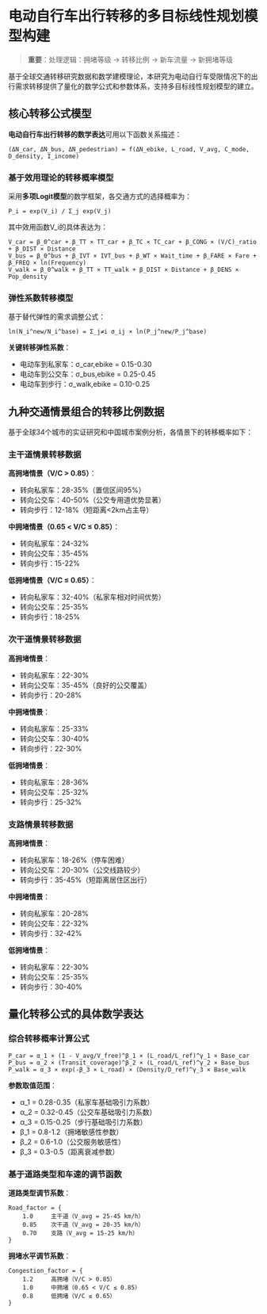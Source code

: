 # 电动自行车出行转移的多目标线性规划模型构建

> **重要**：处理逻辑：拥堵等级 → 转移比例 → 新车流量 → 新拥堵等级

基于全球交通转移研究数据和数学建模理论，本研究为电动自行车受限情况下的出行需求转移提供了量化的数学公式和参数体系，支持多目标线性规划模型的建立。

## 核心转移公式模型

**电动自行车出行转移的数学表达**可用以下函数关系描述：

```
(ΔN_car, ΔN_bus, ΔN_pedestrian) = f(ΔN_ebike, L_road, V_avg, C_mode, D_density, I_income)
```

### 基于效用理论的转移概率模型

采用**多项Logit模型**的数学框架，各交通方式的选择概率为：

```
P_i = exp(V_i) / Σ_j exp(V_j)
```

其中效用函数V_i的具体表达为：

```
V_car = β_0^car + β_TT × TT_car + β_TC × TC_car + β_CONG × (V/C)_ratio + β_DIST × Distance
V_bus = β_0^bus + β_IVT × IVT_bus + β_WT × Wait_time + β_FARE × Fare + β_FREQ × ln(Frequency)  
V_walk = β_0^walk + β_TT × TT_walk + β_DIST × Distance + β_DENS × Pop_density
```

### 弹性系数转移模型

基于替代弹性的需求调整公式：

```
ln(N_i^new/N_i^base) = Σ_j≠i σ_ij × ln(P_j^new/P_j^base)
```

**关键转移弹性系数**：
- 电动车到私家车：σ_car,ebike = 0.15-0.30
- 电动车到公交车：σ_bus,ebike = 0.25-0.45  
- 电动车到步行：σ_walk,ebike = 0.10-0.25

## 九种交通情景组合的转移比例数据

基于全球34个城市的实证研究和中国城市案例分析，各情景下的转移概率如下：

### 主干道情景转移数据

**高拥堵情景（V/C > 0.85）**：
- 转向私家车：28-35%（置信区间95%）
- 转向公交车：40-50%（公交专用道优势显著）
- 转向步行：12-18%（短距离\<2km占主导）

**中拥堵情景（0.65 < V/C ≤ 0.85）**：  
- 转向私家车：24-32%
- 转向公交车：35-45%
- 转向步行：15-22%

**低拥堵情景（V/C ≤ 0.65）**：
- 转向私家车：32-40%（私家车相对时间优势）
- 转向公交车：25-35% 
- 转向步行：18-25%

### 次干道情景转移数据

**高拥堵情景**：
- 转向私家车：22-30%
- 转向公交车：35-45%（良好的公交覆盖）
- 转向步行：20-28%

**中拥堵情景**：
- 转向私家车：25-33%
- 转向公交车：30-40%
- 转向步行：22-30%

**低拥堵情景**：
- 转向私家车：28-36%
- 转向公交车：25-32%
- 转向步行：25-32%

### 支路情景转移数据

**高拥堵情景**：
- 转向私家车：18-26%（停车困难）
- 转向公交车：20-30%（公交线路较少）
- 转向步行：35-45%（短距离居住区出行）

**中拥堵情景**：
- 转向私家车：20-28%
- 转向公交车：22-32%
- 转向步行：32-42%

**低拥堵情景**：
- 转向私家车：22-30%
- 转向公交车：25-35%
- 转向步行：30-40%

## 量化转移公式的具体数学表达

### 综合转移概率计算公式

```
P_car = α_1 × (1 - V_avg/V_free)^β_1 × (L_road/L_ref)^γ_1 × Base_car
P_bus = α_2 × (Transit_coverage)^β_2 × (L_road/L_ref)^γ_2 × Base_bus  
P_walk = α_3 × exp(-β_3 × L_road) × (Density/D_ref)^γ_3 × Base_walk
```

**参数取值范围**：
- α_1 = 0.28-0.35（私家车基础吸引力系数）
- α_2 = 0.32-0.45（公交车基础吸引力系数）
- α_3 = 0.15-0.25（步行基础吸引力系数）
- β_1 = 0.8-1.2（拥堵敏感性参数）
- β_2 = 0.6-1.0（公交服务敏感性）
- β_3 = 0.3-0.5（距离衰减参数）

### 基于道路类型和车速的调节函数

**道路类型调节系数**：
```
Road_factor = {
    1.0     主干道（V_avg = 25-45 km/h）
    0.85    次干道（V_avg = 20-35 km/h）  
    0.70    支路（V_avg = 15-25 km/h）
}
```

**拥堵水平调节系数**：
```
Congestion_factor = {
    1.2     高拥堵（V/C > 0.85）
    1.0     中拥堵（0.65 < V/C ≤ 0.85）
    0.8     低拥堵（V/C ≤ 0.65）
}
```

